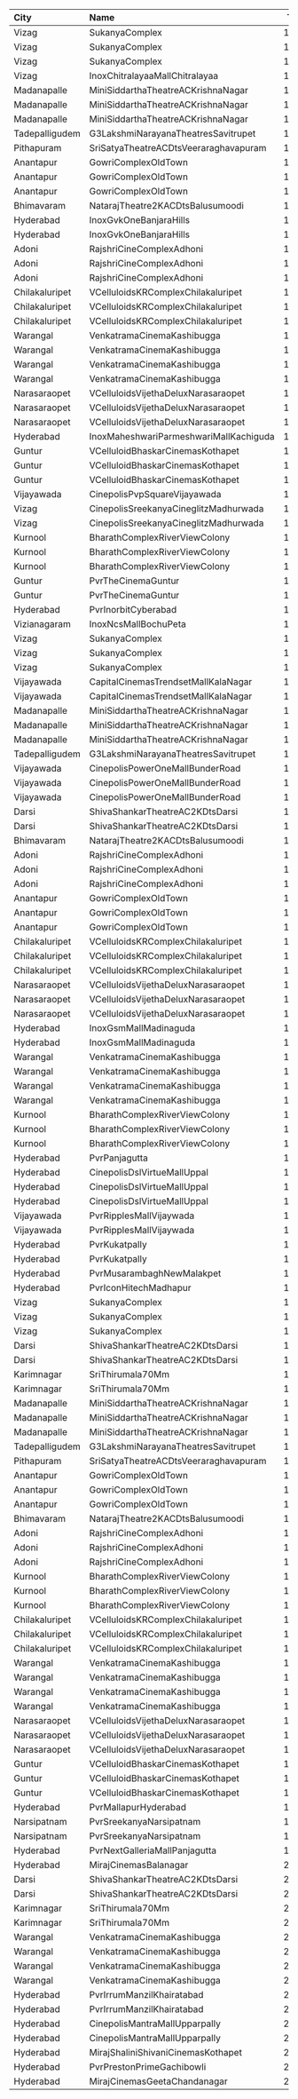 | City           | Name                                   |  Time | Type        | Price | Capacity | Booked |
| :------------- | :------------------------------------- | ----: | :---------- | ----: | -------: | -----: |
| Vizag          | SukanyaComplex                         | 10:30 | Balcony     |  112₹ |      259 |    130 |
| Vizag          | SukanyaComplex                         | 10:30 | FirstClass  |   67₹ |      124 |     62 |
| Vizag          | SukanyaComplex                         | 10:30 | SecondClass |   44₹ |       96 |     96 |
| Vizag          | InoxChitralayaaMallChitralayaa         | 11:00 | Executive   |  150₹ |       53 |      0 |
| Madanapalle    | MiniSiddarthaTheatreACKrishnaNagar     | 11:00 | Reserved    |   70₹ |      210 |    105 |
| Madanapalle    | MiniSiddarthaTheatreACKrishnaNagar     | 11:00 | First       |   50₹ |      124 |     62 |
| Madanapalle    | MiniSiddarthaTheatreACKrishnaNagar     | 11:00 | Second      |   30₹ |       74 |     37 |
| Tadepalligudem | G3LakshmiNarayanaTheatresSavitrupet    | 11:00 | FirstClass  |   70₹ |      173 |    173 |
| Pithapuram     | SriSatyaTheatreACDtsVeeraraghavapuram  | 11:15 | FirstClass  |  100₹ |      249 |    164 |
| Anantapur      | GowriComplexOldTown                    | 11:15 | Platinum    |  110₹ |      244 |    140 |
| Anantapur      | GowriComplexOldTown                    | 11:15 | Gold        |   70₹ |      134 |    134 |
| Anantapur      | GowriComplexOldTown                    | 11:15 | Silver      |   30₹ |      106 |    106 |
| Bhimavaram     | NatarajTheatre2KACDtsBalusumoodi       | 11:15 | FirstClass  |  120₹ |      220 |    110 |
| Hyderabad      | InoxGvkOneBanjaraHills                 | 11:25 | Executive   |  150₹ |      157 |      0 |
| Hyderabad      | InoxGvkOneBanjaraHills                 | 11:25 | Royal       |  250₹ |        8 |      0 |
| Adoni          | RajshriCineComplexAdhoni               | 11:30 | Balcony     |  150₹ |       52 |     26 |
| Adoni          | RajshriCineComplexAdhoni               | 11:30 | FirstClass  |  100₹ |      228 |    115 |
| Adoni          | RajshriCineComplexAdhoni               | 11:30 | SecondClass |   60₹ |       76 |     39 |
| Chilakaluripet | VCelluloidsKRComplexChilakaluripet     | 11:40 | Gold        |  100₹ |      228 |    115 |
| Chilakaluripet | VCelluloidsKRComplexChilakaluripet     | 11:40 | Elite       |   70₹ |       95 |     48 |
| Chilakaluripet | VCelluloidsKRComplexChilakaluripet     | 11:40 | Executive   |   50₹ |       81 |     41 |
| Warangal       | VenkatramaCinemaKashibugga             | 11:45 | BoxA        |  100₹ |       40 |     40 |
| Warangal       | VenkatramaCinemaKashibugga             | 11:45 | BoxB        |  100₹ |       40 |     40 |
| Warangal       | VenkatramaCinemaKashibugga             | 11:45 | Balcony     |  100₹ |      377 |    305 |
| Warangal       | VenkatramaCinemaKashibugga             | 11:45 | DressCircle |   80₹ |      184 |    154 |
| Narasaraopet   | VCelluloidsVijethaDeluxNarasaraopet    | 11:45 | Gold        |  100₹ |      320 |    160 |
| Narasaraopet   | VCelluloidsVijethaDeluxNarasaraopet    | 11:45 | Elite       |   70₹ |       41 |     21 |
| Narasaraopet   | VCelluloidsVijethaDeluxNarasaraopet    | 11:45 | Executive   |   50₹ |       63 |     31 |
| Hyderabad      | InoxMaheshwariParmeshwariMallKachiguda | 11:50 | Executive   |  150₹ |      127 |      0 |
| Guntur         | VCelluloidBhaskarCinemasKothapet       | 11:50 | Gold        |  110₹ |      264 |    196 |
| Guntur         | VCelluloidBhaskarCinemasKothapet       | 11:50 | Silver      |   60₹ |       64 |     56 |
| Guntur         | VCelluloidBhaskarCinemasKothapet       | 11:50 | Executive   |   40₹ |       48 |     32 |
| Vijayawada     | CinepolisPvpSquareVijayawada           | 12:00 | Normal      |  150₹ |      185 |     97 |
| Vizag          | CinepolisSreekanyaCineglitzMadhurwada  | 12:00 | Normal      |  138₹ |       38 |     19 |
| Vizag          | CinepolisSreekanyaCineglitzMadhurwada  | 12:00 | Executive   |  138₹ |      144 |     75 |
| Kurnool        | BharathComplexRiverViewColony          | 12:00 | FirstClass  |  100₹ |      242 |    122 |
| Kurnool        | BharathComplexRiverViewColony          | 12:00 | SecondClass |   70₹ |       76 |     38 |
| Kurnool        | BharathComplexRiverViewColony          | 12:00 | ThirdClass  |   50₹ |       79 |     39 |
| Guntur         | PvrTheCinemaGuntur                     | 13:00 | Premium     |  250₹ |        7 |      0 |
| Guntur         | PvrTheCinemaGuntur                     | 13:00 | Deluxe      |  150₹ |       73 |      5 |
| Hyderabad      | PvrInorbitCyberabad                    | 13:00 | Classic     |  150₹ |      147 |    147 |
| Vizianagaram   | InoxNcsMallBochuPeta                   | 13:20 | Exclusive   |  150₹ |       99 |      0 |
| Vizag          | SukanyaComplex                         | 13:45 | Balcony     |  112₹ |      259 |    130 |
| Vizag          | SukanyaComplex                         | 13:45 | FirstClass  |   67₹ |      124 |     62 |
| Vizag          | SukanyaComplex                         | 13:45 | SecondClass |   44₹ |       96 |     96 |
| Vijayawada     | CapitalCinemasTrendsetMallKalaNagar    | 13:50 | Gold        |  250₹ |       34 |     25 |
| Vijayawada     | CapitalCinemasTrendsetMallKalaNagar    | 13:50 | Executive   |  150₹ |      514 |    386 |
| Madanapalle    | MiniSiddarthaTheatreACKrishnaNagar     | 14:00 | Reserved    |   70₹ |      210 |    105 |
| Madanapalle    | MiniSiddarthaTheatreACKrishnaNagar     | 14:00 | First       |   50₹ |      124 |     62 |
| Madanapalle    | MiniSiddarthaTheatreACKrishnaNagar     | 14:00 | Second      |   30₹ |       74 |     37 |
| Tadepalligudem | G3LakshmiNarayanaTheatresSavitrupet    | 14:00 | FirstClass  |   70₹ |      173 |    173 |
| Vijayawada     | CinepolisPowerOneMallBunderRoad        | 14:10 | Premium     |  150₹ |       73 |     37 |
| Vijayawada     | CinepolisPowerOneMallBunderRoad        | 14:10 | Executive   |  150₹ |       59 |     29 |
| Vijayawada     | CinepolisPowerOneMallBunderRoad        | 14:10 | Normal      |  100₹ |       28 |     14 |
| Darsi          | ShivaShankarTheatreAC2KDtsDarsi        | 14:15 | FristClass  |   35₹ |      146 |      0 |
| Darsi          | ShivaShankarTheatreAC2KDtsDarsi        | 14:15 | SecondClass |   25₹ |      114 |    114 |
| Bhimavaram     | NatarajTheatre2KACDtsBalusumoodi       | 14:15 | FirstClass  |  120₹ |      220 |    110 |
| Adoni          | RajshriCineComplexAdhoni               | 14:30 | Balcony     |  150₹ |       52 |     26 |
| Adoni          | RajshriCineComplexAdhoni               | 14:30 | FirstClass  |  100₹ |      228 |    115 |
| Adoni          | RajshriCineComplexAdhoni               | 14:30 | SecondClass |   60₹ |       76 |     39 |
| Anantapur      | GowriComplexOldTown                    | 14:30 | Platinum    |  110₹ |      244 |    140 |
| Anantapur      | GowriComplexOldTown                    | 14:30 | Gold        |   70₹ |      134 |    134 |
| Anantapur      | GowriComplexOldTown                    | 14:30 | Silver      |   30₹ |      106 |    106 |
| Chilakaluripet | VCelluloidsKRComplexChilakaluripet     | 14:40 | Gold        |  100₹ |      228 |    115 |
| Chilakaluripet | VCelluloidsKRComplexChilakaluripet     | 14:40 | Elite       |   70₹ |       95 |     48 |
| Chilakaluripet | VCelluloidsKRComplexChilakaluripet     | 14:40 | Executive   |   50₹ |       81 |     41 |
| Narasaraopet   | VCelluloidsVijethaDeluxNarasaraopet    | 14:45 | Gold        |  100₹ |      320 |    160 |
| Narasaraopet   | VCelluloidsVijethaDeluxNarasaraopet    | 14:45 | Elite       |   70₹ |       41 |     21 |
| Narasaraopet   | VCelluloidsVijethaDeluxNarasaraopet    | 14:45 | Executive   |   50₹ |       63 |     31 |
| Hyderabad      | InoxGsmMallMadinaguda                  | 15:00 | Executive   |  200₹ |      135 |      0 |
| Hyderabad      | InoxGsmMallMadinaguda                  | 15:00 | Royal       |  300₹ |        5 |      0 |
| Warangal       | VenkatramaCinemaKashibugga             | 15:00 | BoxA        |  100₹ |       40 |     40 |
| Warangal       | VenkatramaCinemaKashibugga             | 15:00 | BoxB        |  100₹ |       40 |     40 |
| Warangal       | VenkatramaCinemaKashibugga             | 15:00 | Balcony     |  100₹ |      377 |    305 |
| Warangal       | VenkatramaCinemaKashibugga             | 15:00 | DressCircle |   80₹ |      184 |    154 |
| Kurnool        | BharathComplexRiverViewColony          | 15:00 | FirstClass  |  100₹ |      242 |    122 |
| Kurnool        | BharathComplexRiverViewColony          | 15:00 | SecondClass |   70₹ |       76 |     38 |
| Kurnool        | BharathComplexRiverViewColony          | 15:00 | ThirdClass  |   50₹ |       79 |     39 |
| Hyderabad      | PvrPanjagutta                          | 15:05 | Classic     |  150₹ |      141 |     17 |
| Hyderabad      | CinepolisDslVirtueMallUppal            | 15:30 | Normal      |  200₹ |       35 |      0 |
| Hyderabad      | CinepolisDslVirtueMallUppal            | 15:30 | Executive   |  200₹ |      160 |      2 |
| Hyderabad      | CinepolisDslVirtueMallUppal            | 15:30 | Vip         |  350₹ |       14 |      2 |
| Vijayawada     | PvrRipplesMallVijaywada                | 15:50 | Classic     |  150₹ |       91 |     10 |
| Vijayawada     | PvrRipplesMallVijaywada                | 15:50 | Recliner    |  250₹ |        7 |      0 |
| Hyderabad      | PvrKukatpally                          | 15:55 | Classic     |  150₹ |      232 |    232 |
| Hyderabad      | PvrKukatpally                          | 15:55 | Recliner    |  250₹ |       12 |     12 |
| Hyderabad      | PvrMusarambaghNewMalakpet              | 16:10 | Classic     |  150₹ |      117 |    117 |
| Hyderabad      | PvrIconHitechMadhapur                  | 17:00 | Classic     |  150₹ |      143 |      4 |
| Vizag          | SukanyaComplex                         | 17:45 | Balcony     |  112₹ |      259 |    130 |
| Vizag          | SukanyaComplex                         | 17:45 | FirstClass  |   67₹ |      124 |     62 |
| Vizag          | SukanyaComplex                         | 17:45 | SecondClass |   44₹ |       96 |     96 |
| Darsi          | ShivaShankarTheatreAC2KDtsDarsi        | 18:00 | FristClass  |   35₹ |      146 |      0 |
| Darsi          | ShivaShankarTheatreAC2KDtsDarsi        | 18:00 | SecondClass |   25₹ |      114 |    114 |
| Karimnagar     | SriThirumala70Mm                       | 18:00 | Balcony     |  110₹ |      464 |    220 |
| Karimnagar     | SriThirumala70Mm                       | 18:00 | DressCircle |   80₹ |      120 |     66 |
| Madanapalle    | MiniSiddarthaTheatreACKrishnaNagar     | 18:00 | Reserved    |   70₹ |      210 |    105 |
| Madanapalle    | MiniSiddarthaTheatreACKrishnaNagar     | 18:00 | First       |   50₹ |      124 |     62 |
| Madanapalle    | MiniSiddarthaTheatreACKrishnaNagar     | 18:00 | Second      |   30₹ |       74 |     37 |
| Tadepalligudem | G3LakshmiNarayanaTheatresSavitrupet    | 18:00 | FirstClass  |   70₹ |      173 |    173 |
| Pithapuram     | SriSatyaTheatreACDtsVeeraraghavapuram  | 18:15 | FirstClass  |  100₹ |      249 |    164 |
| Anantapur      | GowriComplexOldTown                    | 18:15 | Platinum    |  110₹ |      244 |    140 |
| Anantapur      | GowriComplexOldTown                    | 18:15 | Gold        |   70₹ |      134 |    134 |
| Anantapur      | GowriComplexOldTown                    | 18:15 | Silver      |   30₹ |      106 |    106 |
| Bhimavaram     | NatarajTheatre2KACDtsBalusumoodi       | 18:15 | FirstClass  |  120₹ |      220 |    110 |
| Adoni          | RajshriCineComplexAdhoni               | 18:30 | Balcony     |  150₹ |       52 |     26 |
| Adoni          | RajshriCineComplexAdhoni               | 18:30 | FirstClass  |  100₹ |      228 |    115 |
| Adoni          | RajshriCineComplexAdhoni               | 18:30 | SecondClass |   60₹ |       76 |     39 |
| Kurnool        | BharathComplexRiverViewColony          | 18:30 | FirstClass  |  100₹ |      242 |    122 |
| Kurnool        | BharathComplexRiverViewColony          | 18:30 | SecondClass |   70₹ |       76 |     38 |
| Kurnool        | BharathComplexRiverViewColony          | 18:30 | ThirdClass  |   50₹ |       79 |     39 |
| Chilakaluripet | VCelluloidsKRComplexChilakaluripet     | 18:40 | Gold        |  100₹ |      228 |    115 |
| Chilakaluripet | VCelluloidsKRComplexChilakaluripet     | 18:40 | Elite       |   70₹ |       95 |     48 |
| Chilakaluripet | VCelluloidsKRComplexChilakaluripet     | 18:40 | Executive   |   50₹ |       81 |     41 |
| Warangal       | VenkatramaCinemaKashibugga             | 18:45 | BoxA        |  100₹ |       40 |     40 |
| Warangal       | VenkatramaCinemaKashibugga             | 18:45 | BoxB        |  100₹ |       40 |     40 |
| Warangal       | VenkatramaCinemaKashibugga             | 18:45 | Balcony     |  100₹ |      377 |    305 |
| Warangal       | VenkatramaCinemaKashibugga             | 18:45 | DressCircle |   80₹ |      184 |    154 |
| Narasaraopet   | VCelluloidsVijethaDeluxNarasaraopet    | 18:45 | Gold        |  100₹ |      320 |    160 |
| Narasaraopet   | VCelluloidsVijethaDeluxNarasaraopet    | 18:45 | Elite       |   70₹ |       41 |     21 |
| Narasaraopet   | VCelluloidsVijethaDeluxNarasaraopet    | 18:45 | Executive   |   50₹ |       63 |     31 |
| Guntur         | VCelluloidBhaskarCinemasKothapet       | 18:50 | Gold        |  110₹ |      264 |    196 |
| Guntur         | VCelluloidBhaskarCinemasKothapet       | 18:50 | Silver      |   60₹ |       64 |     58 |
| Guntur         | VCelluloidBhaskarCinemasKothapet       | 18:50 | Executive   |   40₹ |       48 |     34 |
| Hyderabad      | PvrMallapurHyderabad                   | 19:00 | Classic     |  150₹ |      201 |      0 |
| Narsipatnam    | PvrSreekanyaNarsipatnam                | 19:20 | Classic     |   60₹ |       14 |      1 |
| Narsipatnam    | PvrSreekanyaNarsipatnam                | 19:20 | ClassicPlus |  150₹ |       85 |      0 |
| Hyderabad      | PvrNextGalleriaMallPanjagutta          | 19:30 | Classic     |  150₹ |      144 |     13 |
| Hyderabad      | MirajCinemasBalanagar                  | 21:15 | Executive   |  150₹ |      143 |      0 |
| Darsi          | ShivaShankarTheatreAC2KDtsDarsi        | 21:15 | FristClass  |   35₹ |      146 |      0 |
| Darsi          | ShivaShankarTheatreAC2KDtsDarsi        | 21:15 | SecondClass |   25₹ |      114 |    114 |
| Karimnagar     | SriThirumala70Mm                       | 21:15 | Balcony     |  110₹ |      464 |    220 |
| Karimnagar     | SriThirumala70Mm                       | 21:15 | DressCircle |   80₹ |      120 |     66 |
| Warangal       | VenkatramaCinemaKashibugga             | 22:00 | BoxA        |  100₹ |       40 |     40 |
| Warangal       | VenkatramaCinemaKashibugga             | 22:00 | BoxB        |  100₹ |       40 |     40 |
| Warangal       | VenkatramaCinemaKashibugga             | 22:00 | Balcony     |  100₹ |      377 |    305 |
| Warangal       | VenkatramaCinemaKashibugga             | 22:00 | DressCircle |   80₹ |      184 |    154 |
| Hyderabad      | PvrIrrumManzilKhairatabad              | 22:10 | Classic     |  150₹ |       94 |      6 |
| Hyderabad      | PvrIrrumManzilKhairatabad              | 22:10 | Recliner    |  250₹ |       10 |      2 |
| Hyderabad      | CinepolisMantraMallUpparpally          | 22:10 | Normal      |  150₹ |      141 |      0 |
| Hyderabad      | CinepolisMantraMallUpparpally          | 22:10 | Vip         |  250₹ |       10 |      0 |
| Hyderabad      | MirajShaliniShivaniCinemasKothapet     | 22:10 | Executive   |  150₹ |       94 |      0 |
| Hyderabad      | PvrPrestonPrimeGachibowli              | 22:30 | Classic     |  150₹ |      217 |      0 |
| Hyderabad      | MirajCinemasGeetaChandanagar           | 22:30 | Executive   |  150₹ |      111 |      0 |